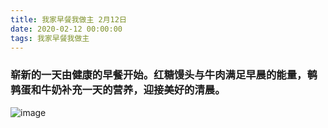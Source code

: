 ```yaml
---
title: 我家早餐我做主 2月12日
date: 2020-02-12 00:00:00
tags: 我家早餐我做主
---
```

### 崭新的一天由健康的早餐开始。红糖馒头与牛肉满足早晨的能量，鹌鹑蛋和牛奶补充一天的营养，迎接美好的清晨。
![image](1.jpg)